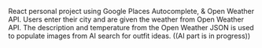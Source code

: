 React personal project using Google Places Autocomplete, & Open Weather API. Users enter their city and are given the weather from Open Weather API. The description and temperature from the Open Weather JSON is used to populate images from AI search for outfit ideas. ((AI part is in progress))
